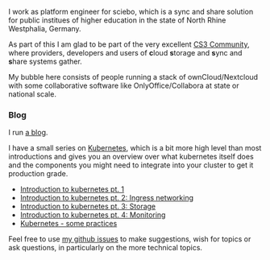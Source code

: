 I work as platform engineer for sciebo, which is a sync and share solution for
public institues of higher education in the state of North Rhine Westphalia,
Germany.

As part of this I am glad to be part of the very excellent
[CS3 Community](https://www.cs3community.org/), where providers, developers
and users of **c**loud **s**torage and **s**ync and **s**hare systems gather.

My bubble here consists of people running a stack of ownCloud/Nextcloud with
some collaborative software like OnlyOffice/Collabora at state or national
scale.

### Blog

I run [a blog](https://deaddy.net/).

I have a small series on [Kubernetes](https://deaddy.net/tag/kubernetes.html),
which is a bit more high level than most introductions and gives you an
overview over what kubernetes itself does and the components you might need to
integrate into your cluster to get it production grade.

- [Introduction to kubernetes pt. 1](https://deaddy.net/introduction-to-kubernetes-pt-1.html)
- [Introduction to kubernetes pt. 2: Ingress networking](https://deaddy.net/introduction-to-kubernetes-pt-2-ingress-networking.html)
- [Introduction to kubernetes pt. 3: Storage](https://deaddy.net/introduction-to-kubernetes-pt-3-storage.html)
- [Introduction to kubernetes pt. 4: Monitoring](https://deaddy.net/introduction-to-kubernetes-pt-4-monitoring.html)
- [Kubernetes - some practices](https://deaddy.net/kubernetes-some-practices.html)

Feel free to use [my github issues](https://github.com/Deaddy/Deaddy/issues)
to make suggestions, wish for topics or ask questions, in particularly on the
more technical topics.

<!--
**Deaddy/Deaddy** is a ✨ _special_ ✨ repository because its `README.md` (this file) appears on your GitHub profile.

Here are some ideas to get you started:

- 🔭 I’m currently working on ...
- 🌱 I’m currently learning ...
- 👯 I’m looking to collaborate on ...
- 🤔 I’m looking for help with ...
- 💬 Ask me about ...
- 📫 How to reach me: ...
- 😄 Pronouns: ...
- ⚡ Fun fact: ...
-->

